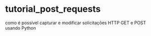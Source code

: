 # tutorial_post_requests
como é possível capturar e modificar solicitações HTTP GET e POST usando Python
